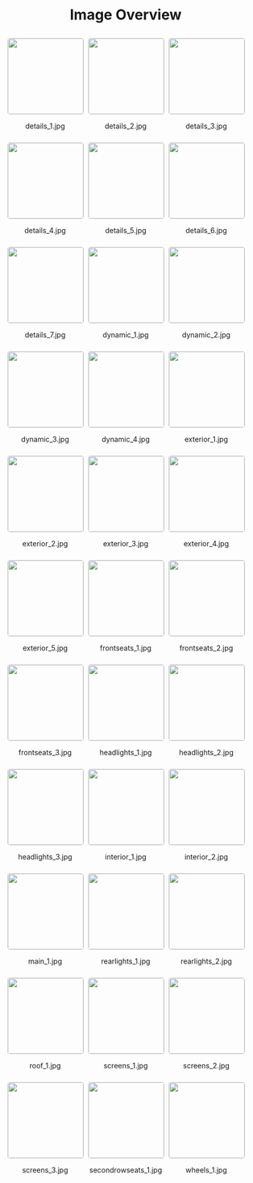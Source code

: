 <style>
    .image-gallery {
        display: flex;
        flex-wrap: wrap;
        gap: 10px;
        justify-content: center;
        padding: 10px;
    }
    .image-gallery img {
        width: 150px;
        height: auto;
        border: 1px solid #ddd;
        border-radius: 5px;
    }
    .image-gallery div {
        flex: 1 1 calc(33.333% - 20px); /* Three images per row on large screens */
        max-width: 150px;
        text-align: center;
    }
    @media (max-width: 768px) {
        .image-gallery div {
            flex: 1 1 calc(50% - 20px); /* Two images per row on medium screens */
        }
    }
    @media (max-width: 480px) {
        .image-gallery div {
            flex: 1 1 100%; /* One image per row on small screens */
        }
    }
</style>
<h1 style ="text-align: center;"> Image Overview </h1> <div class="image-gallery">
<div>
<img src="https://media.evkx.net/multimedia/models/porsche/taycan/taycan_turbo_cross_turismo/details_1_st.jpg">
<p>details_1.jpg</p>
</div>
<div>
<img src="https://media.evkx.net/multimedia/models/porsche/taycan/taycan_turbo_cross_turismo/details_2_st.jpg">
<p>details_2.jpg</p>
</div>
<div>
<img src="https://media.evkx.net/multimedia/models/porsche/taycan/taycan_turbo_cross_turismo/details_3_st.jpg">
<p>details_3.jpg</p>
</div>
<div>
<img src="https://media.evkx.net/multimedia/models/porsche/taycan/taycan_turbo_cross_turismo/details_4_st.jpg">
<p>details_4.jpg</p>
</div>
<div>
<img src="https://media.evkx.net/multimedia/models/porsche/taycan/taycan_turbo_cross_turismo/details_5_st.jpg">
<p>details_5.jpg</p>
</div>
<div>
<img src="https://media.evkx.net/multimedia/models/porsche/taycan/taycan_turbo_cross_turismo/details_6_st.jpg">
<p>details_6.jpg</p>
</div>
<div>
<img src="https://media.evkx.net/multimedia/models/porsche/taycan/taycan_turbo_cross_turismo/details_7_st.jpg">
<p>details_7.jpg</p>
</div>
<div>
<img src="https://media.evkx.net/multimedia/models/porsche/taycan/taycan_turbo_cross_turismo/dynamic_1_st.jpg">
<p>dynamic_1.jpg</p>
</div>
<div>
<img src="https://media.evkx.net/multimedia/models/porsche/taycan/taycan_turbo_cross_turismo/dynamic_2_st.jpg">
<p>dynamic_2.jpg</p>
</div>
<div>
<img src="https://media.evkx.net/multimedia/models/porsche/taycan/taycan_turbo_cross_turismo/dynamic_3_st.jpg">
<p>dynamic_3.jpg</p>
</div>
<div>
<img src="https://media.evkx.net/multimedia/models/porsche/taycan/taycan_turbo_cross_turismo/dynamic_4_st.jpg">
<p>dynamic_4.jpg</p>
</div>
<div>
<img src="https://media.evkx.net/multimedia/models/porsche/taycan/taycan_turbo_cross_turismo/exterior_1_st.jpg">
<p>exterior_1.jpg</p>
</div>
<div>
<img src="https://media.evkx.net/multimedia/models/porsche/taycan/taycan_turbo_cross_turismo/exterior_2_st.jpg">
<p>exterior_2.jpg</p>
</div>
<div>
<img src="https://media.evkx.net/multimedia/models/porsche/taycan/taycan_turbo_cross_turismo/exterior_3_st.jpg">
<p>exterior_3.jpg</p>
</div>
<div>
<img src="https://media.evkx.net/multimedia/models/porsche/taycan/taycan_turbo_cross_turismo/exterior_4_st.jpg">
<p>exterior_4.jpg</p>
</div>
<div>
<img src="https://media.evkx.net/multimedia/models/porsche/taycan/taycan_turbo_cross_turismo/exterior_5_st.jpg">
<p>exterior_5.jpg</p>
</div>
<div>
<img src="https://media.evkx.net/multimedia/models/porsche/taycan/taycan_turbo_cross_turismo/frontseats_1_st.jpg">
<p>frontseats_1.jpg</p>
</div>
<div>
<img src="https://media.evkx.net/multimedia/models/porsche/taycan/taycan_turbo_cross_turismo/frontseats_2_st.jpg">
<p>frontseats_2.jpg</p>
</div>
<div>
<img src="https://media.evkx.net/multimedia/models/porsche/taycan/taycan_turbo_cross_turismo/frontseats_3_st.jpg">
<p>frontseats_3.jpg</p>
</div>
<div>
<img src="https://media.evkx.net/multimedia/models/porsche/taycan/taycan_turbo_cross_turismo/headlights_1_st.jpg">
<p>headlights_1.jpg</p>
</div>
<div>
<img src="https://media.evkx.net/multimedia/models/porsche/taycan/taycan_turbo_cross_turismo/headlights_2_st.jpg">
<p>headlights_2.jpg</p>
</div>
<div>
<img src="https://media.evkx.net/multimedia/models/porsche/taycan/taycan_turbo_cross_turismo/headlights_3_st.jpg">
<p>headlights_3.jpg</p>
</div>
<div>
<img src="https://media.evkx.net/multimedia/models/porsche/taycan/taycan_turbo_cross_turismo/interior_1_st.jpg">
<p>interior_1.jpg</p>
</div>
<div>
<img src="https://media.evkx.net/multimedia/models/porsche/taycan/taycan_turbo_cross_turismo/interior_2_st.jpg">
<p>interior_2.jpg</p>
</div>
<div>
<img src="https://media.evkx.net/multimedia/models/porsche/taycan/taycan_turbo_cross_turismo/main_1_st.jpg">
<p>main_1.jpg</p>
</div>
<div>
<img src="https://media.evkx.net/multimedia/models/porsche/taycan/taycan_turbo_cross_turismo/rearlights_1_st.jpg">
<p>rearlights_1.jpg</p>
</div>
<div>
<img src="https://media.evkx.net/multimedia/models/porsche/taycan/taycan_turbo_cross_turismo/rearlights_2_st.jpg">
<p>rearlights_2.jpg</p>
</div>
<div>
<img src="https://media.evkx.net/multimedia/models/porsche/taycan/taycan_turbo_cross_turismo/roof_1_st.jpg">
<p>roof_1.jpg</p>
</div>
<div>
<img src="https://media.evkx.net/multimedia/models/porsche/taycan/taycan_turbo_cross_turismo/screens_1_st.jpg">
<p>screens_1.jpg</p>
</div>
<div>
<img src="https://media.evkx.net/multimedia/models/porsche/taycan/taycan_turbo_cross_turismo/screens_2_st.jpg">
<p>screens_2.jpg</p>
</div>
<div>
<img src="https://media.evkx.net/multimedia/models/porsche/taycan/taycan_turbo_cross_turismo/screens_3_st.jpg">
<p>screens_3.jpg</p>
</div>
<div>
<img src="https://media.evkx.net/multimedia/models/porsche/taycan/taycan_turbo_cross_turismo/secondrowseats_1_st.jpg">
<p>secondrowseats_1.jpg</p>
</div>
<div>
<img src="https://media.evkx.net/multimedia/models/porsche/taycan/taycan_turbo_cross_turismo/wheels_1_st.jpg">
<p>wheels_1.jpg</p>
</div>
</div>
